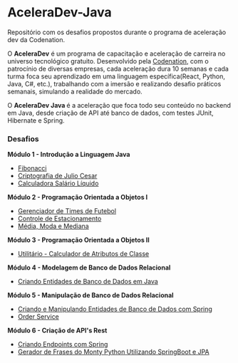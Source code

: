 # AceleraDev-Java
Repositório com os desafios propostos durante o programa de aceleração dev da Codenation.

O <strong> AceleraDev</strong> é um programa de capacitação e aceleração de carreira no universo 
tecnológico gratuito. Desenvolvido pela <a href="https://www.codenation.dev/">Codenation</a>, com 
o patrocínio de diversas empresas, cada aceleração dura 10 semanas e cada turma foca seu aprendizado
em uma linguagem específica(React, Python, Java, C#, etc.), trabalhando com a imersão e realizando 
desafio práticos semanais, simulando a realidade do mercado.

O <strong> AceleraDev Java </strong> é a aceleração que foca todo seu conteúdo no backend em Java, desde 
criação de API até banco de dados, com testes JUnit, Hibernate e Spring.

<h3>Desafios</h3>

<strong>Módulo 1 - Introdução a Linguagem Java</strong>

<ul>
	<li><a href="https://github.com/mariaclara31/Fibonacci">Fibonacci</a></li>
	<li><a href="https://github.com/mariaclara31/Criptografia-Julio-Cesar">Criptografia de Julio Cesar</a></li>
	<li><a href="https://github.com/mariaclara31/Calculadora-Salario-Liquido">Calculadora Salário Líquido</a></li>
</ul>

<strong>Módulo 2 - Programação Orientada a Objetos I</strong>

<ul>
	<li><a href="https://github.com/mariaclara31/Gerenciador-de-Time">Gerenciador de Times de Futebol</a></li>
	<li><a href="https://github.com/mariaclara31/Controle-de-Estacionamento">Controle de Estacionamento</a></li>
	<li><a href="https://github.com/mariaclara31/Media-Moda-e-Mediana">Média, Moda e Mediana</a></li>
</ul>
	
<strong>Módulo 3 - Programação Orientada a Objetos II</strong>
<ul>
	<li><a href="https://github.com/mariaclara31/Calculador-de-Classes">Utilitário - Calculador de Atributos de Classe</a></li>
</ul>

<strong>Módulo 4 - Modelagem de Banco de Dados Relacional</strong>
<ul>
	<li><a href="https://github.com/mariaclara31/ORM-Java">Criando Entidades de Banco de Dados em Java</a></li>
</ul>

<strong>Módulo 5 - Manipulação de Banco de Dados Relacional</strong>
<ul>
	<li><a href="https://github.com/mariaclara31/Manipulando-Entidades">Criando e Manipulando Entidades de Banco de Dados com Spring</a></li>
	<li><a href="https://github.com/mariaclara31/OrderService">Order Service</a></li>
</ul>

<strong>Módulo 6 - Criação de API's Rest</strong>
<ul>
	<li><a href="https://github.com/mariaclara31/SpringWeb">Criando Endpoints com Spring</a></li>
	<li><a href="https://github.com/mariaclara31/Gerador-de-frases-do-Monty-Python">Gerador de Frases do Monty Python Utilizando SpringBoot e JPA</a></li>
</ul>

